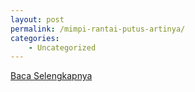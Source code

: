 ```yaml
---
layout: post
permalink: /mimpi-rantai-putus-artinya/
categories:
    - Uncategorized
---
```


[Baca Selengkapnya](/07)